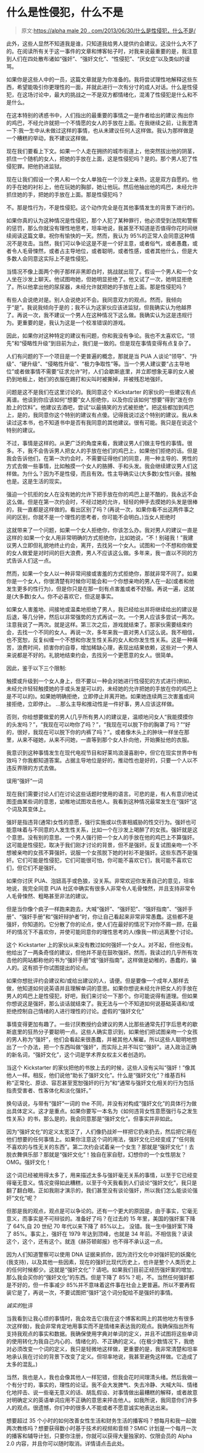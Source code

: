 # 什么是性侵犯，什么不是

> 原文:[https://alpha male 20 . com/2013/06/30/什么是性侵犯，什么不是/](https://alphamale20.com/2013/06/30/what-is-sexual-assault-and-what-is-not/)

此外，这些人显然不知道我是谁，只知道我给男人提供约会建议。这没什么大不了的。在阅读所有关于这一事件的文章和博客帖子时，对我来说最重要的是，我注意到人们在四处散布诸如“强奸”、“强奸文化”、“性侵犯”、“厌女症”以及类似的谩骂。

如果你是这些人中的一员，这篇文章就是为你准备的。我将尝试理性地解释这些东西，希望能吸引你更理性的一面，并就此进行一次有分寸的成人对话。什么是性侵犯，在这场讨论中，最大的挑战之一不是双方都情绪化，混淆了性侵犯是什么和不是什么。

在这本特别的诱惑书中，人们指出的最重要的事情之一是作者给出的建议:掏出你的鸡巴，不经允许就把一个不情愿的女人的手放在上面。在我继续之前，让我澄清一下:我一生中从未做过这样的事情，也从未建议任何人这样做。我认为那样做是一个糟糕的举动，我不建议这样做。

现在我们要看上下文。如果一个人走在拥挤的城市街道上，他突然拔出他的阴茎，抓住一个随机的女人，把她的手放在上面，这是性侵犯吗？是的。那个男人犯了性侵犯罪。把他扔进监狱。

现在让我们假设一个男人和一个女人单独在一个沙发上亲热，这是双方自愿的。他的手在她的衬衫上，他在玩她的胸部，她让他玩。然后他抽出他的鸡巴，未经允许抓住她的手，把她的手放在上面。那是性侵犯吗？

不。那是性行为，不是性侵犯。这个动作完全是在其他事情发生的背景下进行的。

如果你真的认为这种情况是性侵犯，那个人犯了某种罪行，他必须受到法院和警察的惩罚，那么你就没有理性地思考，坦率地说，我甚至不知道是否值得你花时间继续阅读这篇文章。祝你有愉快的一天。然而，我认为 95%的正常人会同意这种情况不是攻击。当然，我们可以争论这是不是一个好主意，或者俗气，或者愚蠢，或者令人毛骨悚然，或者占主导地位，或者聪明，或者性感，或者其他什么，但是大多数人会同意这实际上不是性侵犯。

当情况不像上面两个例子那样非黑即白时，挑战就出现了。假设一个男人和一个女人坐在沙发上聊天。他试图吻她，但她明显拒绝了。他又试了一次，她明显拒绝了。所以他拿出他的尿尿器，未经允许就把她的手放在上面。那是性侵犯吗？

有些人会说绝对是。别人会说绝对不会。我同意双方的观点。然而，我倾向于“是”。我说我倾向于是的；我不认为这家伙应该进监狱，但我确实认为他越界了。再说一次，我不建议一个男人在这种情况下这么做。我确实认为这是违规行为。更重要的是，我认为这是一个校准错误的游戏。

因此，如果你对这种特定的建议有问题，你和我没有争论。我也不太喜欢它。“领先”和“侵略性升级”到目前为止，我们是一致的。但是现在事情变得有点复杂了。

人们有问题的下一个项目是一个更普遍的概念，那就是当 PUA 人谈论“领导”、“升级”、“硬升级”、“侵略性升级”、“极力争取性”等。当一个男人建议要“占主导地位”或者做事情不需要“征求允许”时，人们会歇斯底里，并立即想象无辜的女人被扔到地板上，她们的衣服在踢打和尖叫时被撕掉，并被残忍地强奸。

问题是这不是我们在这里讨论的。我同意这个 Kickstarter 的家伙的一些建议有点离谱。他谈到你应该如何“想要”女人拒绝你，以及你应该如何“想要”得到“泼在你脸上的饮料”。他建议去酒吧，尝试“以最搞笑的方式被拒绝”。把这些都加到鸡巴上，是的，我同意你这个特别的建议有点傻。记得我说过这个特别的建议。我从未读过这本书，也不知道书中是否有我同意的其他建议。很有可能。我只是在说这个特别的建议。

不过，事情是这样的。从更广泛的角度来看，我建议男人们做主导性的事情。很多。不，我不会告诉男人把女人的手放在他们的鸡巴上，如果他们拒绝的话。但是我会告诉他们，在第一次约会时，不需要征得他们的同意，用一种主导的、男性的方式去做一些事情，比如触摸一个女人的胳膊、手和头发。我会继续建议男人们这样做。为什么？因为不是性侵，而且有效。性主导确实让(大多数)女性兴奋。接触也是。这是生活的现实。

强迫一个抗拒的女人在没有她的允许下把手放在你的鸡巴上是不酷的，我永远不会这么做。但是在第一次约会时，不经过她的允许，轻轻的伸手去摸她的头发是很棒的，我一直都是这样做的。看出区别了吗？(再说一次，如果你看不出这两件事之间的区别，你就不是一个理性的思考者，你可能不会明白。)当女人拒绝时

这就带来了一个问题，如果一个女人拒绝你，你该怎么办。我对男人的建议一直是这样的:如果一个女人用非常明确的方式拒绝你，比如她说，“不！别碰我！”我建议男人立即但礼貌地终止约会，离开，去找另一个女人。试图和一个不想和你做爱的女人做爱是对时间的巨大浪费，男人不应该这么做。多年来，我一直以不同的方式告诉人们这一点。

然而，如果一个女人以一种非常间接或害羞的方式拒绝你，那就非常不同了。如果你是一个女人，你很清楚有时候你可能会和一个你想亲吻的男人在一起(或者和他发生更多的性行为)，但是你只是在那一刻有点害羞或者不舒服。再说一遍，这就是(大多数)女人。你不必喜欢它，但这是事实。

如果女人害羞地、间接地或温柔地拒绝了男人，我已经给出并将继续给出的建议是后退，等几分钟，然后以非常强势的方式再试一次。一个男人应该多尝试一两次。注意我说了一两次。就是这样。第三次之后，游戏就结束了。那家伙需要结束约会，去找一个不同的女人。再说一次，多年来我一直对男人们这么说。我不相信，也不宽恕，反复纠缠一个不想和你发生性关系的女人和你发生性关系。这是一种痛苦，浪费时间，损害你的自尊，增加稀缺心理，表现出结果依赖，这些对一个男人来说都是不好的。礼貌地结束约会，去找另一个更愿意的女人。很简单。

因此，鉴于以下三个限制:

触摸或升级到一个女人身上，但不要以一种会对她进行性侵犯的方式进行(例如，未经允许轻轻触摸她的手或头发是可以的，未经她的允许把她的手放在你的鸡巴上是不可以的)。如果她明确拒绝，立即停止并离开她。如果她连续两三次害羞或间接拒绝，立即停止。
...那么主导和推动性是一件好事，男人应该这样做。

否则，你给想要做爱的男人(几乎所有男人)的建议是，温顺地问女人“我能摸摸你的头发吗？”，“我现在可以吻你了吗？”，“我现在可以脱下你的胸罩了吗？”“好的，很好，我现在可以脱下你的内裤了吗？”。或者像木头上的肿块一样坐在那里，从来不碰她，从来不问她，一直等到那个女人扑向他，开始撕扯他的衣服。

我意识到这种事情发生在现代电视节目和好莱坞浪漫喜剧中，但它在现实世界中有效吗？你我都知道答案。占据主导地位是好的，推动性也是好的，只要一个人以不违反界限的方式去做。

误用“强奸”一词

现在我们需要讨论人们在讨论这些话题时使用的语言。可悲的是，有人有意识地试图歪曲某些词的意思，幼稚地试图攻击他人。我看到这种情况最常发生在“强奸”这个词及其变体上。

强奸是指违背(通常)女性的意愿，强行实施或以伤害相威胁的性交行为。强奸也可能意味着与不同意的人发生性关系，比如一个在沙发上喝醉了的女孩。强奸就是这个意思。没有别的意思。一个男人强行把一个女人的手放在他的鸡巴上不算强奸。这可能是性侵犯，取决于我们刚才讨论的背景，但不是强奸。反复试图亲吻一个不想被亲吻的女孩不算强奸。说服一个女孩脱下她的衬衫不是强奸。这些东西不是强奸。它们可能是性侵犯，它们可能很可怕，你可能不喜欢它们，我可能不喜欢它们，但它们不是强奸。

如果你讨厌 PUA、泡妞高手或色狼，没关系。非常欢迎你发表自己的意见，坦率地说，我完全同意 PUA 社区中确实有很多人非常令人毛骨悚然，并且支持非常令人毛骨悚然、粗略甚至非法的建议。

但是当你像个疯子一样跑来跑去，大喊“强奸”、“强奸犯”、“强奸指南”、“强奸手册”、“强奸手册”和“强奸辩护者”时，你让自己看起来非常非常愚蠢。这些都不是强奸，你知道的。它分散了你的论点，使人们在最好的情况下对你不屑一顾，在最坏的情况下不喜欢你，并使可能同意你的理性思考的人(像我一样)远离整个讨论。

这个 Kickstarter 上的家伙从来没有教过如何强奸一个女人。对不起，但他没有。他给出了一两条奇怪的建议，但他并不是在鼓吹强奸。然而，我读过的几乎所有攻击他的网站都称他的书为“强奸手册”或“强奸指南”。这样做是幼稚的，愚蠢的，骗人的。这有损于你试图提出的论点。

如果你想批评约会建议和/或给出建议的人，请便。但是要像一个成年人那样去做，他知道如何说英语并且理解单词的意思。如果你想说未经允许把女人的手放在男人的鸡巴上是性侵犯，好吧，我们来讨论一下那个。你可能说得有道理。但如果你想说这是强奸，那么谈话就结束了。我无法与一个不知道如何说基础英语和/或拒绝控制自己情绪的人进行理性的讨论。虚假的“强奸文化”

事情变得更加有趣了。一些讨厌教授约会建议的男人比那些通常先打字后思考的歇斯底里的狂热分子要聪明一点。这些人确实意识到，如果他们把试图亲吻一个女孩的男人称为“强奸”，他们会看起来很愚蠢，并被其他人解雇。所以这些人聪明地想出了一个办法，把一个东西叫做“强奸”，而实际上并不叫它“强奸”。进入政治正确的新名词，“强奸文化”，这个词是学术界女权主义者创造的。

当这个 Kickstarter 的家伙把他的书放上去的时候，这些人没有尖叫“强奸！”像其他人一样。相反，他们说他“助长了强奸文化”。什么是“强奸文化”？维基百科称“正常化、原谅、容忍甚至宽恕强奸的行为”和“通常与强奸文化相关的行为包括指责受害者、性客体化和淡化强奸。”

换句话说，与带有“强奸”一词的 the 不同，并没有对构成“强奸文化”的具体行为做出具体定义。这才是重点。如果你要写一本名为《如何违背女性意愿强行与之发生性关系》的书，那么是的，我会同意那是“强奸文化”。但事实并非如此。

因为“强奸文化”的定义太宽泛了，人们像扔战斧一样把它扔来扔去，然后把它用在他们想要的任何事情上。如果你注意这个词的用法，强奸文化已经变成了“任何我不喜欢的与性无关的东西”。第二次约会试着亲一个女生？那就是“强奸文化”！去脱衣舞俱乐部？那就是“强奸文化”！独自在家自慰，幻想你的一个女性朋友？OMG。强奸文化！

这个词已经被用得太多了，用来描述太多与强奸毫无关系的事情，以至于它已经变得毫无意义。情况变得如此糟糕，以至于今天我看到人们谈论“强奸文化”，我只是翻了翻白眼。正如我刚才演示的，我们甚至没有谈论强奸，所以我们怎么能谈论强奸“文化”呢？

但那是我的观点，观点是可以争论的。还有一个更大的原因是，由于事实，它毫无意义，而事实是不可辩驳的。准备好了吗？在过去的 15 年里，美国的强奸案下降了 64%,自 20 世纪 70 年代以来下降了 85%以上。
没错。我一生中强奸案下降了 85%。事实上，强奸在 1979 年达到顶峰，也就是 34 年前。不相信我？读读这个，这个，还有这个。就连《赫芬顿邮报》也不得不承认这一点。

因为人们知道警察可以使用 DNA 证据来抓你，因为流行文化中对强奸犯的妖魔化(我支持)，以及其他一些因素，现在的强奸比现代历史上，也许是整个人类历史上的任何时候都少。这就是“强奸文化”？请吧。如果我们目前正经历强奸案的增加，那么我会买你的“强奸文化”的东西。但是下降了 85%？呃，不。当然任何强奸都是不好的，但一件事减少 85%并不意味着这件事在社会上更普遍。所以不要再假装它是了，再说一次，不要试图把“强奸”这个词分配给不是强奸的事情。

*诚实的*批评

当我看到让我心烦的事情时，我会攻击它(我在这个博客和网上的其他地方有很多次这样做)，我会非常肯定地用事实而不是情绪来表达我的观点。我确保指出所有支持我观点的事实和数据。我确保使用字典对单词的定义，并且不试图将这些单词的使用转化为我自己内心的、情绪化的、不正确的定义。(在极少数情况下，我绝对必须改变一个词的定义，我只是轻微地这样做，更重要的是，我非常清楚和坦率地承认我在讨论的背景下改变了定义。但坦率地说，我甚至避免这样做。它造成了太多的混乱。)

当然，我也是人，我也会像其他人一样犯错，但我会花时间理清头绪。然后我做一个有分寸的，事实的，理性的论证。我不会大发脾气、失去冷静、大喊大叫、情绪化地抨击、说一些毫无意义的话、胡乱假设、对事情做出最糟糕的解释，或者故意对明确定义的英语单词应用不正确的意思来抨击他人。如我所说，我同意你们许多人的观点。很遗憾，你们中的很多人不能或者不愿意诚实地表达出来。

想要超过 35 个小时的如何改善女性生活和财务生活的播客吗？想每月和我一起做两次教练吗？想要获得数小时基于技术的视频和音频？SMIC 计划是一个每月一次的播客和辅导计划，只要你注册，你就可以获得大量独家的、仅限会员的 Alpha 2.0 内容，并且你可以随时取消。详情请点击此处。